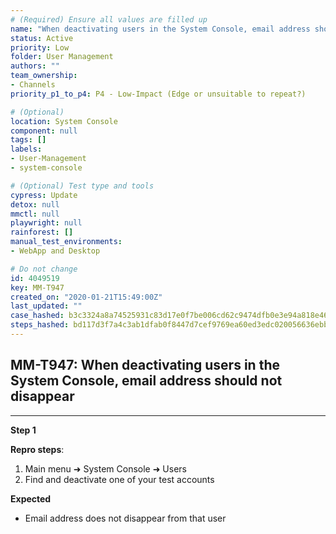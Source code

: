 ```yaml
---
# (Required) Ensure all values are filled up
name: "When deactivating users in the System Console, email address should not disappear"
status: Active
priority: Low
folder: User Management
authors: ""
team_ownership: 
- Channels
priority_p1_to_p4: P4 - Low-Impact (Edge or unsuitable to repeat?)

# (Optional)
location: System Console
component: null
tags: []
labels: 
- User-Management
- system-console

# (Optional) Test type and tools
cypress: Update
detox: null
mmctl: null
playwright: null
rainforest: []
manual_test_environments: 
- WebApp and Desktop

# Do not change
id: 4049519
key: MM-T947
created_on: "2020-01-21T15:49:00Z"
last_updated: ""
case_hashed: b3c3324a8a74525931c83d17e0f7be006cd62c9474dfb0e3e94a818e46587a56101ee182c7c06f8f2ab5461660bcd42a
steps_hashed: bd117d3f7a4c3ab1dfab0f8447d7cef9769ea60ed3edc020056636ebb8989097129590aee513f4c4308c54aad68d6cf7
---
```


<!-- (Auto-generated) Based on frontmatter's "key" and "name" -->

## MM-T947: When deactivating users in the System Console, email address should not disappear

---

**Step 1**

**Repro steps**:

1. Main menu ➜ System Console ➜ Users
2. Find and deactivate one of your test accounts

**Expected**

- Email address does not disappear from that user
